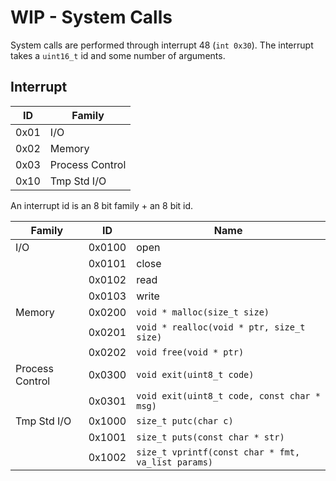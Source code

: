 # WIP - System Calls

System calls are performed through interrupt 48 (`int 0x30`). The interrupt
takes a `uint16_t` id and some number of arguments.

## Interrupt

| ID   | Family          |
| ---- | --------------- |
| 0x01 | I/O             |
| 0x02 | Memory          |
| 0x03 | Process Control |
| 0x10 | Tmp Std I/O     |

An interrupt id is an 8 bit family + an 8 bit id.

| Family          | ID     | Name                                               |
| --------------- | ------ | -------------------------------------------------- |
| I/O             | 0x0100 | open                                               |
|                 | 0x0101 | close                                              |
|                 | 0x0102 | read                                               |
|                 | 0x0103 | write                                              |
| Memory          | 0x0200 | `void * malloc(size_t size)`                       |
|                 | 0x0201 | `void * realloc(void * ptr, size_t size)`          |
|                 | 0x0202 | `void free(void * ptr)`                            |
| Process Control | 0x0300 | `void exit(uint8_t code)`                          |
|                 | 0x0301 | `void exit(uint8_t code, const char * msg)`        |
| Tmp Std I/O     | 0x1000 | `size_t putc(char c)`                              |
|                 | 0x1001 | `size_t puts(const char * str)`                    |
|                 | 0x1002 | `size_t vprintf(const char * fmt, va_list params)` |

